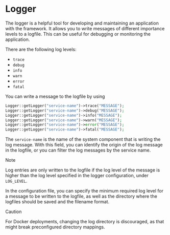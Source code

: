 # Logger
The logger is a helpful tool for developing and maintaining an application with the framework. It allows you to write messages of different importance levels to a logfile. This can be useful for debugging or monitoring the application.

There are the following log levels:
- `trace`
- `debug`
- `info`
- `warn`
- `error`
- `fatal`

You can write a message to the logfile by using
```php
Logger::getLogger("service-name")->trace("MESSAGE");
Logger::getLogger("service-name")->debug("MESSAGE");
Logger::getLogger("service-name")->info("MESSAGE");
Logger::getLogger("service-name")->warn("MESSAGE");
Logger::getLogger("service-name")->error("MESSAGE");
Logger::getLogger("service-name")->fatal("MESSAGE");
```
The `service-name` is the name of the system component that is writing the log message. With this field, you can identify the origin of the log message in the logfile, or you can filter the log messages by the service name.

> [!NOTE]
> Log entries are only written to the logfile if the log level of the message is higher than the log level specified in the logger configuration, under `LOG_LEVEL`.

In the configuration file, you can specify the minimum required log level for a message to be written to the logfile, as well as the directory where the logfiles should be saved and the filename format.

> [!CAUTION]
> For Docker deployments, changing the log directory is discouraged, as that might break preconfigured directory mappings.
